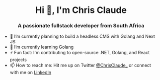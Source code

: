 <link rel="stylesheet" href="https://cdn.jsdelivr.net/gh/devicons/devicon@master/devicon.min.css">

<h1 align="center">Hi 👋, I'm Chris Claude</h1>
<h3 align="center">A passionate fullstack developer from South Africa</h3>

- 🔭 I’m currently planning to build a headless CMS with Golang and Next JS
- 🌱 I’m currently learning Golang
- ⚡ Fun fact: I'm contributing to open-source .NET, Golang, and React projects
- 📫 How to reach me: Hit me up on Twitter [@ChrisClaude_](https://twitter.com/ChrisClaude_) or connect with me on [LinkedIn](https://www.linkedin.com/in/claude-de-tchambila-a720ba143/) 
<!--

Here are some ideas to get you started:

- 🔭 I’m currently working on ...
- 🌱 I’m currently learning ...
- 👯 I’m looking to collaborate on ...
- 🤔 I’m looking for help with ...
- 💬 Ask me about ...
- 📫 How to reach me: ...
- 😄 Pronouns: ...
- ⚡ Fun fact: ...
-->
